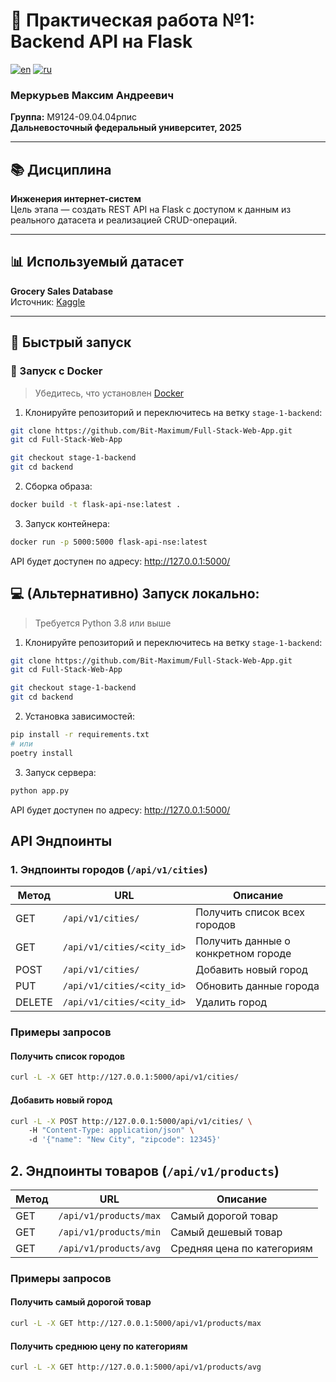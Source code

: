 # 🧩 Практическая работа №1: Backend API на Flask

[![en](https://img.shields.io/badge/lang-en-red.svg)](https://github.com/Bit-Maximum/Full-Stack-Web-App/blob/stage-1-backend/backend/README.md)
[![ru](https://img.shields.io/badge/lang-ru-blue.svg)](https://github.com/Bit-Maximum/Full-Stack-Web-App/blob/stage-1-backend/backend/translation/README.ru.md)

### Меркурьев Максим Андреевич
**Группа:** М9124-09.04.04рпис  
**Дальневосточный федеральный университет, 2025**

---

## 📚 Дисциплина

**Инженерия интернет-систем**  
Цель этапа — создать REST API на Flask с доступом к данным из реального датасета и реализацией CRUD-операций.

---

## 📊 Используемый датасет

**Grocery Sales Database**  
Источник: [Kaggle](https://www.kaggle.com/datasets/andrexibiza/grocery-sales-dataset)

---
## 🚀 Быстрый запуск

### 🐳 Запуск с Docker

> Убедитесь, что установлен [Docker](https://www.docker.com/)

1. Клонируйте репозиторий и переключитесь на ветку `stage-1-backend`:
```bash
git clone https://github.com/Bit-Maximum/Full-Stack-Web-App.git
git cd Full-Stack-Web-App

git checkout stage-1-backend
git cd backend
```

2. Сборка образа:

```bash
docker build -t flask-api-nse:latest .
```

3. Запуск контейнера:
```bash
docker run -p 5000:5000 flask-api-nse:latest
```
API будет доступен по адресу:
http://127.0.0.1:5000/

## 💻 (Альтернативно) Запуск локально:

> Требуется Python 3.8 или выше

1. Клонируйте репозиторий и переключитесь на ветку `stage-1-backend`:
```bash
git clone https://github.com/Bit-Maximum/Full-Stack-Web-App.git
git cd Full-Stack-Web-App

git checkout stage-1-backend
git cd backend
```

2. Установка зависимостей:

```bash
pip install -r requirements.txt
# или
poetry install
```

3. Запуск сервера:

```bash
python app.py
```

API будет доступен по адресу:
http://127.0.0.1:5000/

## API Эндпоинты

### 1. Эндпоинты городов (`/api/v1/cities`)

| Метод  | URL                        | Описание                            |
| ------ | -------------------------- | ----------------------------------- |
| GET    | `/api/v1/cities/`          | Получить список всех городов        |
| GET    | `/api/v1/cities/<city_id>` | Получить данные о конкретном городе |
| POST   | `/api/v1/cities/`          | Добавить новый город                |
| PUT    | `/api/v1/cities/<city_id>` | Обновить данные города              |
| DELETE | `/api/v1/cities/<city_id>` | Удалить город                       |

### Примеры запросов

#### Получить список городов

```bash
curl -L -X GET http://127.0.0.1:5000/api/v1/cities/
```

#### Добавить новый город

```bash
curl -L -X POST http://127.0.0.1:5000/api/v1/cities/ \  
    -H "Content-Type: application/json" \  
    -d '{"name": "New City", "zipcode": 12345}'
```

## 2. Эндпоинты товаров (`/api/v1/products`)

| Метод | URL                    | Описание                   |
| ----- | ---------------------- | -------------------------- |
| GET   | `/api/v1/products/max` | Самый дорогой товар        |
| GET   | `/api/v1/products/min` | Самый дешевый товар        |
| GET   | `/api/v1/products/avg` | Средняя цена по категориям |

### Примеры запросов

#### Получить самый дорогой товар

```bash
curl -L -X GET http://127.0.0.1:5000/api/v1/products/max
```

#### Получить среднюю цену по категориям

```bash
curl -L -X GET http://127.0.0.1:5000/api/v1/products/avg
```
